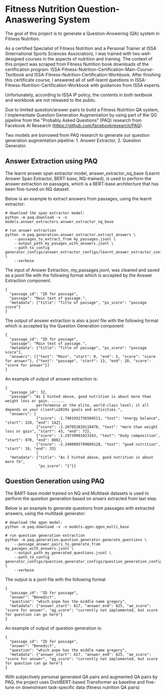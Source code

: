 # Fitness Nutrition Question-Anaswering System

The goal of this project is to generate a Question-Answering (QA) system in Fitness Nutrition.

As a certified Specialist of Fitness Nutrition and a Personal Trainer at ISSA (International Sports Sciences Association), I was trained with two well-designed courses in the aspects of nutrition and training. The context of this project was scraped from Fitness Nutrition book downloads of the certification program: ISSA-Fitness-Nutrition-Certification-Main-Course-Textbook and ISSA-Fitness-Nutrition-Certification-Workbook. After finishing this certificate course, I answered all of self-learnt questions in ISSA-Fitness-Nutrition-Certification-Workbook with guidances from ISSA experts.

Unfortunately, according to ISSA IP policy, the contents in both textbook and workbook are not released to the public.

Due to limited question/answer pairs to build a Fitness Nutrition QA system, I implementate Question Generation Augmentation by using part of the QG pipeline from the "Probably Asked Questions" (PAQ) research from Facebook AI Research (https://github.com/facebookresearch/PAQ).   

Two models are borrowed from PAQ research to generate our question generation augmentation pipeline: 1. Answer Extractor, 2. Question Generator.


## Answer Extraction using PAQ
The learnt answer span extractor model, answer_extractor_nq_base (Learnt Answer Span Extractor, BERT-base, NQ-trained), is used to perform the answer extraction on passages, which is a BERT-base architecture that has been fine-tuned on NQ dataset.

Below is an example to extract answers from passages, using the learnt extractor:

```
# download the span extractor model:
python -m paq.download -v -n models.answer_extractors.answer_extractor_nq_base

# run answer extraction
python -m paq.generation.answer_extractor.extract_answers \
    --passages_to_extract_from my_passages.jsonl \
    --output_path my_pasages_with_answers.jsonl \
    --path_to_config generator_configs/answer_extractor_configs/learnt_answer_extractor_config.json \
    --verbose
```

The input of Answer Extraction, my_passages.jsonl, was cleaned and saved as a jsonl file with the following format which is accepted by the Answer Extraction component.
```
{
  "passage_id": "ID for passage", 
  "passage": "Main text of passage.",
  "metadata": {"title": "Title of passage", "ps_score": "passage score"}
}
```

The output of answer extraction is also a jsonl file with the following format which is accepted by the Question Generation component
```
{
  "passage_id": "ID for passage", 
  "passage": "Main text of passage.",
  "metadata": {"title": "Title of passage", "ps_score": "passage score"},
  "answers": [{"text": "Main", "start": 0, "end": 5, "score": "score for answer"}, {"text": "passage", "start": 13, "end": 20, "score": "score for answer"}]
}
```
An example of output of answer extraction is:
```
{
  "passage_id": 32, 
  "passage": "As I hinted above, good nutrition is about more than weight loss or gain. ......
              performance at the elite, world-class level; it all depends on your client\u2019s goals and activities.", 
  "answers": [
              {"score": -1.7981932736504511, "text": "energy balance", "start": 128, "end": 142}, 
              {"score": -2.287053819110478, "text": "more than weight loss or gain", "start": 43, "end": 72},
              {"score": -2.29739901923343, "text": "body composition", "start": 870, "end": 886}, 
              {"score": -2.3490095799609128, "text": "good nutrition", "start": 19, "end": 33} 
              ]          
  "metadata": {"title": "As I hinted above, good nutrition is about more th", 
               "ps_score": "1"}}
 ```
 
## Question Generation using PAQ
The BART-base model trained on NQ and Multitask datasets is used to perform the question generation based on ansers extracted from last step. 

Below is an example to generate questions from passages with extracted answers, using the multitask generator:

```
# download the qgen model:
python -m paq.download -v -n models.qgen.qgen_multi_base

# run question generation extraction
python -m paq.generation.question_generator.generate_questions \
    --passage_answer_pairs_to_generate_from my_pasages_with_answers.jsonl \
    --output_path my_generated_questions.jsonl \
    --path_to_config generator_configs/question_generator_configs/question_generation_config.json \
    --verbose
```
The output is a jsonl file with the following format
```
{
  "passage_id": "ID for passage", 
  "answer": "Benedict", 
  "question": "which pope has the middle name gregory",
  "metadata": {"answer_start": 617, "answer_end": 625, "ae_score": "score for answer", "qg_score": "currently not implemented, but score for question can go here"}
}
```
An example of output of question generation is:
```
{
  "passage_id": "ID for passage", 
  "answer": "Benedict", 
  "question": "which pope has the middle name gregory",
  "metadata": {"answer_start": 617, "answer_end": 625, "ae_score": "score for answer", "qg_score": "currently not implemented, but score for question can go here"}
}
```

With subjectively personal generated QA pairs and augmented QA pairs by PAQ, the project uses DistilBERT-based Transformer as baseline and fine-tune on downstream task-specific data (fitness nutrition QA pairs) 


